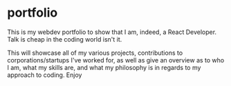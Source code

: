 # portfolio
This is my webdev portfolio to show that I am, indeed, a React Developer. Talk is cheap in the coding world isn't it.

This will showcase all of my various projects, contributions to corporations/startups I've worked for, as well as give an overview as to who I am, what my skills are, and what my philosophy is in regards to my approach to coding. Enjoy
